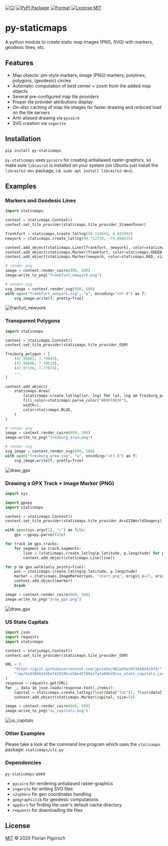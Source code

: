 [![CI](https://github.com/flopp/py-staticmaps/workflows/CI/badge.svg)](https://github.com/flopp/py-staticmaps/actions?query=workflow%3ACI)
[![PyPI Package](https://img.shields.io/pypi/v/py-staticmaps.svg)](https://pypi.org/project/py-staticmaps/)
[![Format](https://img.shields.io/badge/code%20style-black-000000.svg)](https://github.com/ambv/black)
[![License MIT](https://img.shields.io/badge/license-MIT-lightgrey.svg?style=flat)](LICENSE)

# py-staticmaps
A python module to create static map images (PNG, SVG) with markers, geodesic lines, etc.


## Features

- Map objects: pin-style markers, image (PNG) markers, polylines, polygons, (geodesic) circles
- Automatic computation of best center + zoom from the added map objects
- Several pre-configured map tile providers
- Proper tile provider attributions display
- On-disc caching of map tile images for faster drawing and reduced load on the tile servers
- Anti-aliased drawing via `pycairo`
- SVG creation via `svgwrite`


## Installation

```shell
pip install py-staticmaps
```

`py-staticmaps` uses `pycairo` for creating antialiased raster-graphics, so make sure `libcairo2` is installed on your system (on Ubuntu just install the `libcairo2-dev` package, i.e. `sudo apt install libcairo2-dev`).


## Examples


### Markers and Geodesic Lines

```python
import staticmaps

context = staticmaps.Context()
context.set_tile_provider(staticmaps.tile_provider_StamenToner)

frankfurt = staticmaps.create_latlng(50.110644, 8.682092)
newyork = staticmaps.create_latlng(40.712728, -74.006015)

context.add_object(staticmaps.Line([frankfurt, newyork], color=staticmaps.BLUE, width=4))
context.add_object(staticmaps.Marker(frankfurt, color=staticmaps.GREEN, size=12))
context.add_object(staticmaps.Marker(newyork, color=staticmaps.RED, size=12))

# render png
image = context.render_cairo(800, 500)
image.write_to_png("frankfurt_newyork.png")

# render svg
svg_image = context.render_svg(800, 500)
with open("frankfurt_newyork.svg", "w", encoding="utf-8") as f:
    svg_image.write(f, pretty=True)
```

![franfurt_newyork](../assets/frankfurt_newyork.png?raw=true)


### Transparent Polygons

```python
import staticmaps

context = staticmaps.Context()
context.set_tile_provider(staticmaps.tile_provider_OSM)

freiburg_polygon = [
    (47.96881, 7.79045),
    (47.96866, 7.78610),
    (47.97134, 7.77874),
    ...
]

context.add_object(
    staticmaps.Area(
        [staticmaps.create_latlng(lat, lng) for lat, lng in freiburg_polygon],
        fill_color=staticmaps.parse_color("#00FF003F"),
        width=2,
        color=staticmaps.BLUE,
    )
)

# render png
image = context.render_cairo(800, 500)
image.write_to_png("freiburg_area.png")

# render svg
svg_image = context.render_svg(800, 500)
with open("freiburg_area.svg", "w", encoding="utf-8") as f:
    svg_image.write(f, pretty=True)
```

![draw_gpx](../assets/freiburg_area.png?raw=true)


### Drawing a GPX Track + Image Marker (PNG)

```python
import sys

import gpxpy
import staticmaps

context = staticmaps.Context()
context.set_tile_provider(staticmaps.tile_provider_ArcGISWorldImagery)

with open(sys.argv[1], "r") as file:
    gpx = gpxpy.parse(file)

for track in gpx.tracks:
    for segment in track.segments:
        line = [staticmaps.create_latlng(p.latitude, p.longitude) for p in segment.points]
        context.add_object(staticmaps.Line(line))

for p in gpx.walk(only_points=True):
    pos = staticmaps.create_latlng(p.latitude, p.longitude)
    marker = staticmaps.ImageMarker(pos, "start.png", origin_x=27, origin_y=35)
    context.add_object(marker)
    break

image = context.render_cairo(800, 500)
image.write_to_png("draw_gpx.png")
```

![draw_gpx](../assets/draw_gpx.png?raw=true)


### US State Capitals

```python
import json
import requests
import staticmaps

context = staticmaps.Context()
context.set_tile_provider(staticmaps.tile_provider_OSM)

URL = (
    "https://gist.githubusercontent.com/jpriebe/d62a45e29f24e843c974/"
    "raw/b1d3066d245e742018bce56e41788ac7afa60e29/us_state_capitals.json"
)
response = requests.get(URL)
for _, data in json.loads(response.text).items():
    capital = staticmaps.create_latlng(float(data["lat"]), float(data["long"]))
    context.add_object(staticmaps.Marker(capital, size=5))

image = context.render_cairo(800, 500)
image.write_to_png("us_capitals.png")
```

![us_capitals](../assets/us_capitals.png?raw=true)


### Other Examples

Please take a look at the command line program which uses the `staticmaps` package: `staticmaps/cli.py`


### Dependencies

`py-staticmaps` uses

- `pycairo` for rendering antialiased raster-graphics
- `svgwrite` for writing SVG files
- `s2sphere` for geo coordinates handling
- `geographiclib` for geodesic computations
- `appdirs` for finding the user's default cache directory
- `requests` for downloading tile files


## License

[MIT](LICENSE) &copy; 2020 Florian Pigorsch
